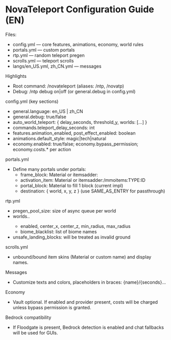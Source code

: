 # NovaTeleport Configuration Guide (EN)

Files:
- config.yml — core features, animations, economy, world rules
- portals.yml — custom portals
- rtp.yml — random teleport pregen
- scrolls.yml — teleport scrolls
- langs/en_US.yml, zh_CN.yml — messages

Highlights
- Root command: /novateleport (aliases: /ntp, /novatp)
- Debug: /ntp debug on|off (or general.debug in config.yml)

config.yml (key sections)
- general.language: en_US | zh_CN
- general.debug: true/false
- auto_world_teleport: { delay_seconds, threshold_y, worlds: [...] }
- commands.teleport_delay_seconds: int
- features.animation_enabled, post_effect_enabled: boolean
- animations.default_style: magic|tech|natural
- economy.enabled: true/false; economy.bypass_permission; economy.costs.* per action

portals.yml
- Define many portals under portals:
  - frame_block: Material or itemsadder:<id>
  - activation_item: Material or itemsadder:/mmoitems:TYPE:ID
  - portal_block: Material to fill 1 block (current impl)
  - destination: { world, x, y, z } (use SAME_AS_ENTRY for passthrough)

rtp.yml
- pregen_pool_size: size of async queue per world
- worlds.<name>.
  - enabled, center_x, center_z, min_radius, max_radius
  - biome_blacklist: list of biome names
- unsafe_landing_blocks: will be treated as invalid ground

scrolls.yml
- unbound/bound item skins (Material or custom name) and display names.

Messages
- Customize texts and colors, placeholders in braces: {name}/{seconds}...

Economy
- Vault optional. If enabled and provider present, costs will be charged unless bypass permission is granted.

Bedrock compatibility
- If Floodgate is present, Bedrock detection is enabled and chat fallbacks will be used for GUIs.
